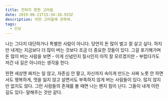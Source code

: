 ```yaml
---
title: 전하지 못한 고마움
date: 2019-06-21T15:34:10.933Z
description: 어떤 고마움에 관하여.
tags:
  - 단상
---
```


나는 그다지 대단하거나 특별한 사람이 아니다. 당연히 돈 많이 벌고 잘 살고 싶다. 하지만 내게는 지금보다 더 많이 버는 것보다 조금 더 중요한 것들이 있다. 그걸 포기해가며 돈 많이 버는 사람을 보면 - 이게 신념인지 질시인지 아직 잘 모르겠지만 - 부럽다가도 저건 내 길은 아니라는 생각을 한다.

한편 세상엔 짜치는 일 않고, 자존심 안 팔고, 자신까지 속이게 만드는 사짜 노릇 안 하면서도 행복하게, 멋을 잃지 않고 살면서도 부족하지 않게 버는 사람들이 있다. 많지 않지만 없지도 않다. 그런 사람들의 존재를 볼 때면 나는 왠지 힘이 난다. 그들이 내게 이런 길도 있다- 말해주는 것만 같다.
